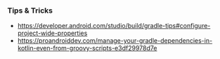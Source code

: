 ### Tips & Tricks

- https://developer.android.com/studio/build/gradle-tips#configure-project-wide-properties
- https://proandroiddev.com/manage-your-gradle-dependencies-in-kotlin-even-from-groovy-scripts-e3df29978d7e